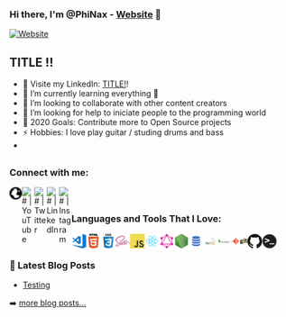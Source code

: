 ### Hi there, I'm @PhiNax - [Website][website] 👋

[![Website](https://img.shields.io/website?label=Website&style=for-the-badge&url=https%3A%2F%2F-https://www.linkedin.com/in/phinax/-.com)](https://www.linkedin.com/in/phinax/)

## TITLE !!

- 🔭 Visite my LinkedIn: [TITLE!][course]!
- 🌱 I’m currently learning everything 🤣
- 👯 I’m looking to collaborate with other content creators
- 🤔 I’m looking for help to iniciate people to the programming world
- 🥅 2020 Goals: Contribute more to Open Source projects
- ⚡ Hobbies: I love play guitar / studing drums and bass
- 

##

### Connect with me:

[<img align="left" alt="# | Website" width="22px" src="https://raw.githubusercontent.com/iconic/open-iconic/master/svg/globe.svg" />][website]
[<img align="left" alt="# | YouTube" width="22px" src="https://cdn.jsdelivr.net/npm/simple-icons@v3/icons/youtube.svg" />][youtube]
[<img align="left" alt="# | Twitter" width="22px" src="https://cdn.jsdelivr.net/npm/simple-icons@v3/icons/twitter.svg" />][twitter]
[<img align="left" alt="# | LinkedIn" width="22px" src="https://cdn.jsdelivr.net/npm/simple-icons@v3/icons/linkedin.svg" />][linkedin]
[<img align="left" alt="# | Instagram" width="22px" src="https://cdn.jsdelivr.net/npm/simple-icons@v3/icons/instagram.svg" />][instagram]

<br />

##

### Languages and Tools That I Love:

[<img align="left" alt="Visual Studio Code" width="26px" src="https://raw.githubusercontent.com/github/explore/80688e429a7d4ef2fca1e82350fe8e3517d3494d/topics/visual-studio-code/visual-studio-code.png" />][webdevplaylist]
[<img align="left" alt="HTML5" width="26px" src="https://raw.githubusercontent.com/github/explore/80688e429a7d4ef2fca1e82350fe8e3517d3494d/topics/html/html.png" />][webdevplaylist]
[<img align="left" alt="CSS3" width="26px" src="https://raw.githubusercontent.com/github/explore/80688e429a7d4ef2fca1e82350fe8e3517d3494d/topics/css/css.png" />][cssplaylist]
[<img align="left" alt="Sass" width="26px" src="https://raw.githubusercontent.com/github/explore/80688e429a7d4ef2fca1e82350fe8e3517d3494d/topics/sass/sass.png" />][cssplaylist]
[<img align="left" alt="JavaScript" width="26px" src="https://raw.githubusercontent.com/github/explore/80688e429a7d4ef2fca1e82350fe8e3517d3494d/topics/javascript/javascript.png" />][jsplaylist]
[<img align="left" alt="React" width="26px" src="https://raw.githubusercontent.com/github/explore/80688e429a7d4ef2fca1e82350fe8e3517d3494d/topics/react/react.png" />][reactplaylist]
[<img align="left" alt="GraphQL" width="26px" src="https://raw.githubusercontent.com/github/explore/80688e429a7d4ef2fca1e82350fe8e3517d3494d/topics/graphql/graphql.png" />][webdevplaylist]
[<img align="left" alt="Node.js" width="26px" src="https://raw.githubusercontent.com/github/explore/80688e429a7d4ef2fca1e82350fe8e3517d3494d/topics/nodejs/nodejs.png" />][webdevplaylist]
[<img align="left" alt="SQL" width="26px" src="https://raw.githubusercontent.com/github/explore/80688e429a7d4ef2fca1e82350fe8e3517d3494d/topics/sql/sql.png" />][webdevplaylist]
[<img align="left" alt="MySQL" width="26px" src="https://raw.githubusercontent.com/github/explore/80688e429a7d4ef2fca1e82350fe8e3517d3494d/topics/mysql/mysql.png" />][webdevplaylist]
[<img align="left" alt="MongoDB" width="26px" src="https://raw.githubusercontent.com/github/explore/80688e429a7d4ef2fca1e82350fe8e3517d3494d/topics/mongodb/mongodb.png" />][webdevplaylist]
[<img align="left" alt="Git" width="26px" src="https://raw.githubusercontent.com/github/explore/80688e429a7d4ef2fca1e82350fe8e3517d3494d/topics/git/git.png" />][webdevplaylist]
[<img align="left" alt="GitHub" width="26px" src="https://raw.githubusercontent.com/github/explore/78df643247d429f6cc873026c0622819ad797942/topics/github/github.png" />][webdevplaylist]
[<img align="left" alt="Terminal" width="26px" src="https://raw.githubusercontent.com/github/explore/80688e429a7d4ef2fca1e82350fe8e3517d3494d/topics/terminal/terminal.png" />][webdevplaylist]

<br />

##

### 📕 Latest Blog Posts

<!-- BLOG-POST-LIST:START -->
- [Testing](https://#)
<!-- BLOG-POST-LIST:END -->

➡️ [more blog posts...](https://###)


[website]: https://www.linkedin.com/in/phinax/
[course]: http://#
[twitter]: https://twitter.com/#
[youtube]: https://youtube.com/#
[instagram]: https://instagram.com/#
[linkedin]: https://linkedin.com/in/#
[webdevplaylist]: https://www.youtube.com/#
[jsplaylist]: https://www.youtube.com/#
[cssplaylist]: https://www.youtube.com/#
[reactplaylist]: https://www.youtube.com/#
